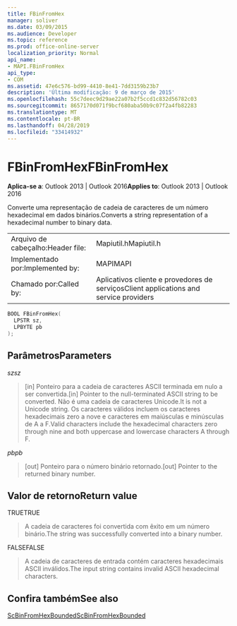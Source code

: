 ```yaml
---
title: FBinFromHex
manager: soliver
ms.date: 03/09/2015
ms.audience: Developer
ms.topic: reference
ms.prod: office-online-server
localization_priority: Normal
api_name:
- MAPI.FBinFromHex
api_type:
- COM
ms.assetid: 47e6c576-bd99-4410-8e41-7dd3159b23b7
description: 'Última modificação: 9 de março de 2015'
ms.openlocfilehash: 55c7deec9d29ae22a07b2f5ccd1c832d56782c03
ms.sourcegitcommit: 8657170d071f9bcf680aba50b9c07f2a4fb82283
ms.translationtype: MT
ms.contentlocale: pt-BR
ms.lasthandoff: 04/28/2019
ms.locfileid: "33414932"
---
```

# <a name="fbinfromhex"></a><span data-ttu-id="9d6dd-103">FBinFromHex</span><span class="sxs-lookup"><span data-stu-id="9d6dd-103">FBinFromHex</span></span>

  
  
<span data-ttu-id="9d6dd-104">**Aplica-se a**: Outlook 2013 | Outlook 2016</span><span class="sxs-lookup"><span data-stu-id="9d6dd-104">**Applies to**: Outlook 2013 | Outlook 2016</span></span> 
  
<span data-ttu-id="9d6dd-105">Converte uma representação de cadeia de caracteres de um número hexadecimal em dados binários.</span><span class="sxs-lookup"><span data-stu-id="9d6dd-105">Converts a string representation of a hexadecimal number to binary data.</span></span> 
  
|||
|:-----|:-----|
|<span data-ttu-id="9d6dd-106">Arquivo de cabeçalho:</span><span class="sxs-lookup"><span data-stu-id="9d6dd-106">Header file:</span></span>  <br/> |<span data-ttu-id="9d6dd-107">Mapiutil.h</span><span class="sxs-lookup"><span data-stu-id="9d6dd-107">Mapiutil.h</span></span>  <br/> |
|<span data-ttu-id="9d6dd-108">Implementado por:</span><span class="sxs-lookup"><span data-stu-id="9d6dd-108">Implemented by:</span></span>  <br/> |<span data-ttu-id="9d6dd-109">MAPI</span><span class="sxs-lookup"><span data-stu-id="9d6dd-109">MAPI</span></span>  <br/> |
|<span data-ttu-id="9d6dd-110">Chamado por:</span><span class="sxs-lookup"><span data-stu-id="9d6dd-110">Called by:</span></span>  <br/> |<span data-ttu-id="9d6dd-111">Aplicativos cliente e provedores de serviços</span><span class="sxs-lookup"><span data-stu-id="9d6dd-111">Client applications and service providers</span></span>  <br/> |
   
```cpp
BOOL FBinFromHex(
  LPSTR sz,
  LPBYTE pb
);
```

## <a name="parameters"></a><span data-ttu-id="9d6dd-112">Parâmetros</span><span class="sxs-lookup"><span data-stu-id="9d6dd-112">Parameters</span></span>

 <span data-ttu-id="9d6dd-113">_sz_</span><span class="sxs-lookup"><span data-stu-id="9d6dd-113">_sz_</span></span>
  
> <span data-ttu-id="9d6dd-114">[in] Ponteiro para a cadeia de caracteres ASCII terminada em nulo a ser convertida.</span><span class="sxs-lookup"><span data-stu-id="9d6dd-114">[in] Pointer to the null-terminated ASCII string to be converted.</span></span> <span data-ttu-id="9d6dd-115">Não é uma cadeia de caracteres Unicode.</span><span class="sxs-lookup"><span data-stu-id="9d6dd-115">It is not a Unicode string.</span></span> <span data-ttu-id="9d6dd-116">Os caracteres válidos incluem os caracteres hexadecimais zero a nove e caracteres em maiúsculas e minúsculas de A a F.</span><span class="sxs-lookup"><span data-stu-id="9d6dd-116">Valid characters include the hexadecimal characters zero through nine and both uppercase and lowercase characters A through F.</span></span>
    
 <span data-ttu-id="9d6dd-117">_pb_</span><span class="sxs-lookup"><span data-stu-id="9d6dd-117">_pb_</span></span>
  
> <span data-ttu-id="9d6dd-118">[out] Ponteiro para o número binário retornado.</span><span class="sxs-lookup"><span data-stu-id="9d6dd-118">[out] Pointer to the returned binary number.</span></span>
    
## <a name="return-value"></a><span data-ttu-id="9d6dd-119">Valor de retorno</span><span class="sxs-lookup"><span data-stu-id="9d6dd-119">Return value</span></span>

<span data-ttu-id="9d6dd-120">TRUE</span><span class="sxs-lookup"><span data-stu-id="9d6dd-120">TRUE</span></span> 
  
> <span data-ttu-id="9d6dd-121">A cadeia de caracteres foi convertida com êxito em um número binário.</span><span class="sxs-lookup"><span data-stu-id="9d6dd-121">The string was successfully converted into a binary number.</span></span> 
    
<span data-ttu-id="9d6dd-122">FALSE</span><span class="sxs-lookup"><span data-stu-id="9d6dd-122">FALSE</span></span> 
  
> <span data-ttu-id="9d6dd-123">A cadeia de caracteres de entrada contém caracteres hexadecimais ASCII inválidos.</span><span class="sxs-lookup"><span data-stu-id="9d6dd-123">The input string contains invalid ASCII hexadecimal characters.</span></span>
    
## <a name="see-also"></a><span data-ttu-id="9d6dd-124">Confira também</span><span class="sxs-lookup"><span data-stu-id="9d6dd-124">See also</span></span>



[<span data-ttu-id="9d6dd-125">ScBinFromHexBounded</span><span class="sxs-lookup"><span data-stu-id="9d6dd-125">ScBinFromHexBounded</span></span>](scbinfromhexbounded.md)

